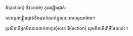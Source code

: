 ${action} ${code} កូដផ្ទៀងផ្ទាត់ :

លេខកូដផ្ទៀងផ្ទាត់នឹងផុតកំណត់ក្នុងរយៈពេលមួយម៉ោង។

ប្រសិនបើអ្នកមិនបានដាក់ពាក្យសុំលេខ ${action} សូមមិនអើពើអ៊ីមែលនេះ។